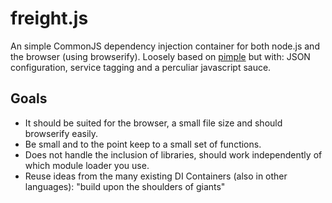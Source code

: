 freight.js
==========

An simple CommonJS dependency injection container for both node.js and the browser (using browserify). Loosely based on [pimple](http://pimple.sensiolabs.org/) but with: JSON configuration, service tagging and a perculiar javascript sauce.

Goals
---------
+   It should be suited for the browser, a small file size and should browserify easily.
+   Be small and to the point keep to a small set of functions.
+   Does not handle the inclusion of libraries, should work independently of which module loader you use.
+   Reuse ideas from the many existing DI Containers (also in other languages): "build upon the shoulders of giants"